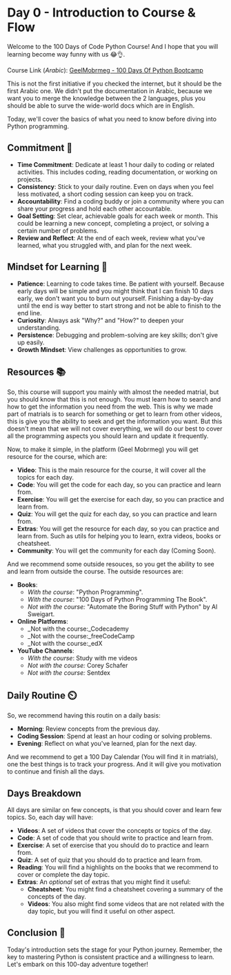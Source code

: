 # Day 0 - Introduction to Course & Flow

Welcome to the 100 Days of Code Python Course! And I hope that you will learning become way funny with us 😂👌.

Course Link (_Arabic_): [GeelMobrmeg - 100 Days Of Python Bootcamp](geelmobrmeg.com)

This is not the first initiative if you checked the internet, but it should be the first Arabic one. We didn't put the documentation in Arabic, because we want you to merge the knowledge between the 2 languages, plus you should be able to surve the wide-world docs which are in English.

Today, we'll cover the basics of what you need to know before diving into Python programming.

## Commitment 🥇
- **Time Commitment**: Dedicate at least 1 hour daily to coding or related activities. This includes coding, reading documentation, or working on projects.
- **Consistency**: Stick to your daily routine. Even on days when you feel less motivated, a short coding session can keep you on track.
- **Accountability**: Find a coding buddy or join a community where you can share your progress and hold each other accountable.
- **Goal Setting**: Set clear, achievable goals for each week or month. This could be learning a new concept, completing a project, or solving a certain number of problems.
- **Review and Reflect**: At the end of each week, review what you've learned, what you struggled with, and plan for the next week.

## Mindset for Learning 🎒
- **Patience**: Learning to code takes time. Be patient with yourself. Because early days will be simple and you might think that I can finish 10 days early, we don't want you to burn out yourself. Finishing a day-by-day until the end is way better to start strong and not be able to finish to the end line.
- **Curiosity**: Always ask "Why?" and "How?" to deepen your understanding.
- **Persistence**: Debugging and problem-solving are key skills; don't give up easily.
- **Growth Mindset**: View challenges as opportunities to grow.

## Resources 📚
So, this course will support you mainly with almost the needed matrial, but you should know that this is not enough. You must learn how to search and how to get the information you need from the web. This is why we made part of matrials is to search for something or get to learn from other videos, this is give you the ability to seek and get the information you want. 
But this doesn't mean that we will not cover everything, we will do our best to cover all the programming aspects you should learn and update it frequently.

Now, to make it simple, in the platform (Geel Mobrmeg) you will get resource for the course, which are:
- **Video**: This is the main resource for the course, it will cover all the topics for each day.
- **Code**: You will get the code for each day, so you can practice and learn from.
- **Exercise**: You will get the exercise for each day, so you can practice and learn from.
- **Quiz**: You will get the quiz for each day, so you can practice and learn from.
- **Extras**: You will get the resource for each day, so you can practice and learn from. Such as utils for helping you to learn, extra videos, books or cheatsheet.
- **Community**: You will get the community for each day (Coming Soon).

And we recommend some outside resouces, so you get the ability to see and learn from outside the course. The outside resources are:
- **Books**: 
  - _With the course_: "Python Programming".
  - _With the course_: "100 Days of Python Programming The Book".
  - _Not with the course:_ "Automate the Boring Stuff with Python" by Al Sweigart.
- **Online Platforms**: 
  - _Not with the course:_Codecademy
  - _Not with the course:_freeCodeCamp
  - _Not with the course:_edX
- **YouTube Channels**: 
  - _With the course_: Study with me videos
  - _Not with the course:_ Corey Schafer
  - _Not with the course:_ Sentdex

## Daily Routine ⏲️
So, we recommend having this routin on a daily basis:
- **Morning**: Review concepts from the previous day.
- **Coding Session**: Spend at least an hour coding or solving problems.
- **Evening**: Reflect on what you've learned, plan for the next day.

And we recommend to get a 100 Day Calendar (You will find it in matrials), one the best things is to track your progress. And it will give you motivation to continue and finish all the days.

## Days Breakdown
All days are similar on few concepts, is that you should cover and learn few topics. So, each day will have:
- **Videos**: A set of videos that cover the concepts or topics of the day.
- **Code**: A set of code that you should write to practice and learn from.
- **Exercise**: A set of exercise that you should do to practice and learn from.
- **Quiz**: A set of quiz that you should do to practice and learn from.
- **Reading**: You will find a highlights on the books that we recommend to cover or complete the day topic.
- **Extras**: An _optional_ set of extras that you might find it useful:
  - **Cheatsheet**: You might find a cheatsheet covering a summary of the concepts of the day.
  - **Videos**: You also might find some videos that are not related with the day topic, but you will find it useful on other aspect.

## Conclusion 👋
Today's introduction sets the stage for your Python journey. Remember, the key to mastering Python is consistent practice and a willingness to learn. Let's embark on this 100-day adventure together!